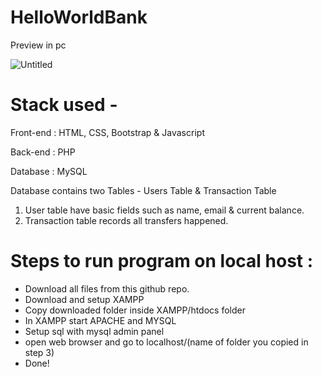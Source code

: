 # HelloWorldBank

Preview in pc

![Untitled](https://user-images.githubusercontent.com/55830493/122136830-efc85d00-ce60-11eb-88dd-f70db2f00318.png)

# Stack used -

Front-end : HTML, CSS, Bootstrap & Javascript

Back-end : PHP

Database : MySQL

Database contains two Tables - Users Table & Transaction Table

   1) User table have basic fields such as name, email & current balance.
   2) Transaction table records all transfers happened.


# Steps to run program on local host :

* Download all files from this github repo.
* Download and setup XAMPP
* Copy downloaded folder inside XAMPP/htdocs folder
* In XAMPP start APACHE and MYSQL
* Setup sql with mysql admin panel
* open web browser and go to localhost/(name of folder you copied in step 3)
* Done!
